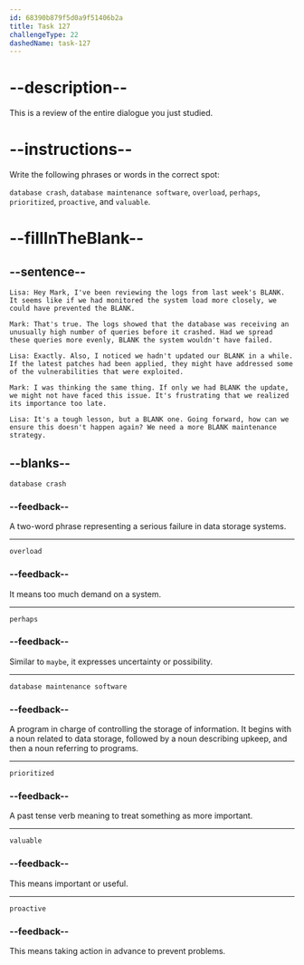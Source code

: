 ```yaml
---
id: 68390b879f5d0a9f51406b2a
title: Task 127
challengeType: 22
dashedName: task-127
---
```


<!-- REVIEW -->

# --description--

This is a review of the entire dialogue you just studied.

# --instructions--

Write the following phrases or words in the correct spot:

`database crash`, `database maintenance software`, `overload`, `perhaps`, `prioritized`, `proactive`, and `valuable`.

# --fillInTheBlank--

## --sentence--

`Lisa: Hey Mark, I've been reviewing the logs from last week's BLANK. It seems like if we had monitored the system load more closely, we could have prevented the BLANK.`

`Mark: That's true. The logs showed that the database was receiving an unusually high number of queries before it crashed. Had we spread these queries more evenly, BLANK the system wouldn't have failed.`

`Lisa: Exactly. Also, I noticed we hadn't updated our BLANK in a while. If the latest patches had been applied, they might have addressed some of the vulnerabilities that were exploited.`

`Mark: I was thinking the same thing. If only we had BLANK the update, we might not have faced this issue. It's frustrating that we realized its importance too late.`

`Lisa: It's a tough lesson, but a BLANK one. Going forward, how can we ensure this doesn't happen again? We need a more BLANK maintenance strategy.`

## --blanks--

`database crash`

### --feedback--

A two-word phrase representing a serious failure in data storage systems.

---

`overload`

### --feedback--

It means too much demand on a system.

---

`perhaps`

### --feedback--

Similar to `maybe`, it expresses uncertainty or possibility.

---

`database maintenance software`

### --feedback--

A program in charge of controlling the storage of information. It begins with a noun related to data storage, followed by a noun describing upkeep, and then a noun referring to programs.

---

`prioritized`

### --feedback--

A past tense verb meaning to treat something as more important.

---

`valuable`

### --feedback--

This means important or useful.

---

`proactive`

### --feedback--

This means taking action in advance to prevent problems.
